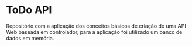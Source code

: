 # ToDo API
Repositório com a aplicação dos conceitos básicos de criação de uma API Web baseada em controlador, para a aplicação foi utilizado um banco de dados em memória. 